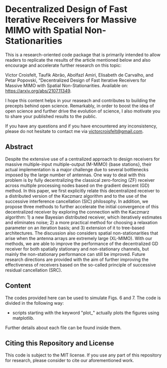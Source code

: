# Decentralized Design of Fast Iterative Receivers for Massive MIMO with Spatial Non-Stationarities
This is a research-oriented code package that is primarily intended to allow readers to replicate the results of the article mentioned below and also encourage and accelerate further research on this topic:

Victor Croisfelt, Taufik Abrão, Abolfazl Amiri, Elisabeth de Carvalho, and Petar Popovski, “Decentralized Design of Fast Iterative Receivers for Massive MIMO with Spatial Non-Stationarities. Available on: https://arxiv.org/abs/2107.11349.

I hope this content helps in your reaseach and contributes to building the precepts behind open science. Remarkably, in order to boost the idea of open science and further drive the evolution of science, I also motivate you to share your published results to the public.

If you have any questions and if you have encountered any inconsistency, please do not hesitate to contact me via victorcroisfelt@gmail.com.

## Abstract
Despite the extensive use of a centralized approach to design receivers for massive multiple-input multiple-output (M-MIMO) {base stations}, their actual implementation is a major challenge due to several bottlenecks imposed by the large number of antennas. One way to deal with this problem is by fully decentralizing the classical zero-forcing (ZF) receiver across multiple processing nodes based on the gradient descent (GD) method. In this paper, we first explicitly relate this decentralized receiver to a distributed version of the Kaczmarz algorithm and to the use of the successive interference cancellation (SIC) philosophy. In addition, we propose three methods to further accelerate the initial convergence of this decentralized receiver by exploring the connection with the Kaczmarz algorithm: 1) a new Bayesian distributed receiver, which iteratively estimates and eliminates noise; 2) a more practical method for choosing a relaxation parameter on an iteration basis; and 3) extension of it to tree-based architectures. The discussion also considers spatial non-stationarities that arise when the antenna arrays are extremely large (XL-MIMO). With our methods, we are able to improve the performance of the decentralized GD receiver for both spatially stationary and non-stationary channels, but mainly the non-stationary performance can still be improved. Future research directions are provided with the aim of further improving the effectiveness of receivers based on the so-called principle of successive residual cancellation (SRC).

## Content
The codes provided here can be used to simulate Figs. 6 and 7. The code is divided in the following way:
  - scripts starting with the keyword "plot_" actually plots the figures using matplotlib.
 
<!--
  - scripts starting with the keyword "data_" are used to generate data for curves that require a lot of processing. The data is saved in the /data folder and used by the respective "plot_" scripts.
  - scripts starting with the keyword "lookup_" are used to exhaustively find parameters, such as: number of nearby APs, Ccal_size, number of pilot-serving APs, Lmax, and effective DL transmit power for Estimator 3, delta. Considering the practical scenario, it also makes use of method proposed in Algorithm 1. 
-->

Further details about each file can be found inside them.

## Citing this Repository and License
This code is subject to the MIT license. If you use any part of this repository for research, please consider to cite our aforementioned work.
